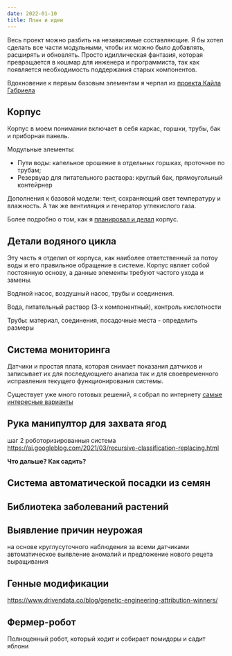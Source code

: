 ```yaml
---
date: 2022-01-10
title: План и идеи
---
```



Весь проект можно разбить на независимые составляющие. 
Я бы хотел сделать все части модульными, чтобы их можно было добавлять, расширять и обновлять. Просто идиллическая фантазия, которая превращается в кошмар для инженера и программиста, так как появляется необходимость поддержания старых компонентов.

Вдохновение к первым базовым элементам я черпал из [проекта Кайла Габриела](https://kylegabriel.com/projects/2020/06/automated-hydroponic-system-build.html)


## Корпус

Корпус в моем понимании включает в себя каркас, горшки, трубы, бак и приборная панель. 

Модульные элементы: 
- Пути воды: капельное орошение в отдельных горшках, проточное по трубам; 
- Резервуар для питательного раствора: круглый бак, прямоугольный контейрнер

Дополнения к базовой модели: тент, сохраняющий свет температуру и влажность. А так же вентиляция и генератор углекислого газа.

Более подробно о том, как я [планировал и делал](/ru/make/hydroponics/frame) корпус.

## Детали водяного цикла

Эту часть я отделил от корпуса, как наиболее ответственный за потоу воды и его правильное обращение в системе. Корпус являет собой постоянную основу, а данные элементы требуют частого ухода и замены.

Водяной насос, воздушный насос, трубы и соединения.

Вода, питательный раствор (3-х компонентный), контроль кислотности

Трубы: материал, соединения, посадочные места - определить размеры

## Система мониторинга

Датчики и простая плата, которая снимает показания датчиков и записывает их для последующиего анализа так и для своевременного исправления текущего функционирования системы.

Существует уже много готовых решений, я собрал по интернету [самые интересные варианты](/ru/make/hydroponics/automatization)


## Рука манипултор для захвата ягод

шаг 2 роботоризированныя система https://ai.googleblog.com/2021/03/recursive-classification-replacing.html

**Что дальше? Как садить?**

## Система автоматической посадки из семян

## Библиотека заболеваний растений

## Выявление причин неурожая

на основе круглусуточного наблюдения за всеми датчиками автоматическое выявление аномалий и предложение нового рецета выращивания

## Генные модификации

https://www.drivendata.co/blog/genetic-engineering-attribution-winners/

## Фермер-робот

Полноценный робот, который ходит и собирает помидоры и садит яблони